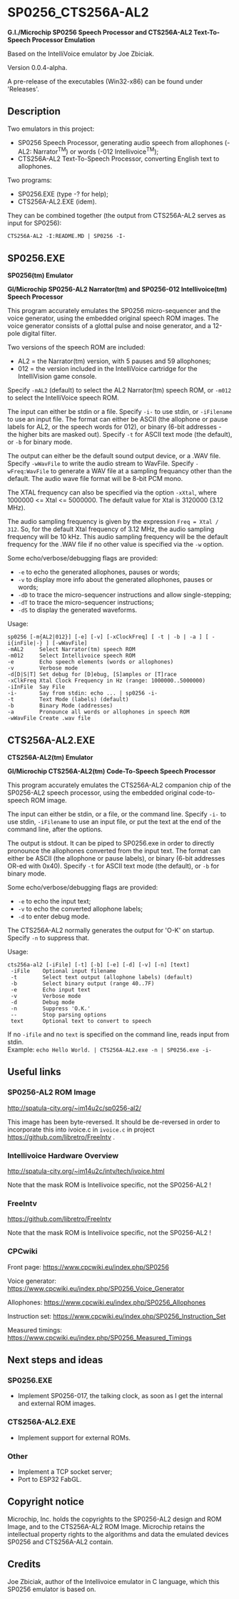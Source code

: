 # SP0256_CTS256A-AL2

**G.I./Microchip SP0256 Speech Processor and CTS256A-AL2 Text-To-Speech Processor Emulation**

Based on the IntelliVoice emulator by Joe Zbiciak.

Version 0.0.4-alpha.

A pre-release of the executables (Win32-x86) can be found under 'Releases'.


## Description

Two emulators in this project:
- SP0256 Speech Processor, generating audio speech from allophones (-AL2: Narrator<sup>TM</sup>) or words (-012 Intellivoice<sup>TM</sup>);
- CTS256A-AL2 Text-To-Speech Processor, converting English text to allophones.

Two programs:
- SP0256.EXE (type -? for help);
- CTS256A-AL2.EXE (idem).


They can be combined together (the output from CTS256A-AL2 serves as input for SP0256):

`CTS256A-AL2 -I:README.MD | SP0256 -I-`


## SP0256.EXE

**SP0256(tm) Emulator**

**GI/Microchip SP0256-AL2 Narrator(tm) and SP0256-012 Intellivoice(tm) Speech Processor**


This program accurately emulates the SP0256 micro-sequencer and the voice generator, using the embedded 
original speech ROM images. The voice generator consists of a glottal pulse and noise generator, and
a 12-pole digital filter.


Two versions of the speech ROM are included:
- AL2 = the Narrator(tm) version, with 5 pauses and 59 allophones;
- 012 = the version included in the IntelliVoice cartridge for the IntelliVision game console.

Specify `-mAL2` (default) to select the AL2 Narrator(tm) speech ROM, or `-m012` to select the IntelliVoice
speech ROM.


The input can either be stdin or a file. Specify `-i-` to use stdin, or `-iFilename` to use an input file.
The format can either be ASCII (the allophone or pause labels for AL2, or the speech words for 012), 
or binary (6-bit addresses - the higher bits are masked out). Specify `-t` for ASCII text mode (the default), 
or `-b` for binary mode.


The output can either be the default sound output device, or a .WAV file. Specify `-wWavFile` to write the audio
stream to WavFile. Specify `-wFreq:WavFile` to generate a WAV file at a sampling frequancy other than the default.
The audio wave file format will be 8-bit PCM mono.

The XTAL frequency can also be specified via the option `-xXtal`, where 1000000 <= Xtal <= 5000000. The default
value for Xtal is 3120000 (3.12 MHz).

The audio sampling frequency is given by the expression `Freq = Xtal / 312`. So, for the default Xtal frequency of 3.12 MHz,
the audio sampling frequency will be 10 kHz. This audio sampling frequency will be the default frequency for the .WAV 
file if no other value is specified via the `-w` option.

Some echo/verbose/debugging flags are provided:
- `-e` to echo the generated allophones, pauses or words;
- `-v` to display more info about the generated allophones, pauses or words;
- `-dD` to trace the micro-sequencer instructions and allow single-stepping;
- `-dT` to trace the micro-sequencer instructions;
- `-dS` to display the generated waveforms.


Usage:
````
sp0256 [-m{AL2|012}] [-e] [-v] [-xClockFreq] [ -t | -b | -a ] [ -i{inFile|-} ] [-wWavFile]
-mAL2     Select Narrator(tm) speech ROM
-m012     Select Intellivoice speech ROM
-e        Echo speech elements (words or allophones)
-v        Verbose mode
-d[D|S|T] Set debug for [D]ebug, [S]amples or [T]race
-xClkFreq Xtal Clock Frequency in Hz (range: 1000000..5000000)
-iInFile  Say File
-i-       Say from stdin: echo ... | sp0256 -i-
-t        Text Mode (labels) (default)
-b        Binary Mode (addresses)
-a        Pronounce all words or allophones in speech ROM
-wWavFile Create .wav file
````


## CTS256A-AL2.EXE

**CTS256A-AL2(tm) Emulator**

**GI/Microchip CTS256A-AL2(tm) Code-To-Speech Speech Processor**


This program accurately emulates the CTS256A-AL2 companion chip of the SP0256-AL2 speech processor, 
using the embedded original code-to-speech ROM image.


The input can either be stdin, or a file, or the command line. Specify `-i-` to use stdin, `-iFilename` to use 
an input file, or put the text at the end of the command line, after the options.


The output is stdout. It can be piped to SP0256.exe in order to directly pronounce the allophones converted from
the input text. The format can either be ASCII (the allophone or pause labels), or binary (6-bit addresses OR-ed 
with 0x40). Specify `-t` for ASCII text mode (the default), or `-b` for binary mode.


Some echo/verbose/debugging flags are provided:
- `-e` to echo the input text;
- `-v` to echo the converted allophone labels;
- `-d` to enter debug mode.


The CTS256A-AL2 normally generates the output for 'O-K' on startup. Specify `-n` to suppress that.


Usage:
````
cts256a-al2 [-iFile] [-t] [-b] [-e] [-d] [-v] [-n] [text]
 -iFile    Optional input filename
 -t        Select text output (allophone labels) (default)
 -b        Select binary output (range 40..7F)
 -e        Echo input text
 -v        Verbose mode
 -d        Debug mode
 -n        Suppress 'O.K.'
 --        Stop parsing options
 text      Optional text to convert to speech
````

If no `-ifile` and no `text` is specified on the command line, reads input from stdin.
<br>
Example: `echo Hello World. | CTS256A-AL2.exe -n | SP0256.exe -i-`


## Useful links

### SP0256-AL2 ROM Image

http://spatula-city.org/~im14u2c/sp0256-al2/

This image has been byte-reversed. It should be de-reversed in order to
incorporate this into ivoice.c in `ivoice.c` in project https://github.com/libretro/FreeIntv .


### Intellivoice Hardware Overview

http://spatula-city.org/~im14u2c/intv/tech/ivoice.html

Note that the mask ROM is Intellivoice specific, not the SP0256-AL2 !


### FreeIntv

https://github.com/libretro/FreeIntv

Note that the mask ROM is Intellivoice specific, not the SP0256-AL2 !


### CPCwiki

Front page: https://www.cpcwiki.eu/index.php/SP0256

Voice generator: https://www.cpcwiki.eu/index.php/SP0256_Voice_Generator

Allophones: https://www.cpcwiki.eu/index.php/SP0256_Allophones

Instruction set: https://www.cpcwiki.eu/index.php/SP0256_Instruction_Set

Measured timings: https://www.cpcwiki.eu/index.php/SP0256_Measured_Timings



## Next steps and ideas

### SP0256.EXE

- Implement SP0256-017, the talking clock, as soon as I get the internal and external ROM images.

### CTS256A-AL2.EXE

- Implement support for external ROMs.

### Other

- Implement a TCP socket server;
- Port to ESP32 FabGL.



## Copyright notice

Microchip, Inc. holds the copyrights to the SP0256-AL2 design and ROM Image, and to the CTS256A-AL2 ROM Image.
Microchip retains the intellectual property rights to the algorithms and data the emulated devices SP0256 and CTS256A-AL2 contain.



## Credits

Joe Zbiciak, author of the Intellivoice emulator in C language, which this SP0256 emulator is based on.
